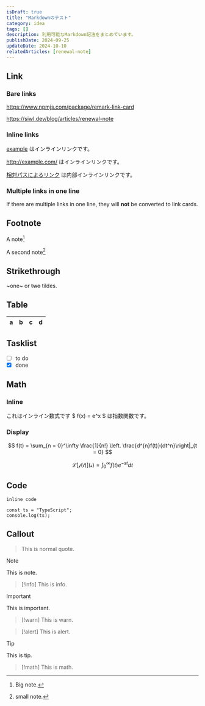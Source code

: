 ```yaml
---
isDraft: true
title: "Markdownのテスト"
category: idea
tags: []
description: 利用可能なMarkdown記法をまとめています。
publishDate: 2024-09-25
updateDate: 2024-10-10
relatedArticles: [renewal-note]
---
```


## Link

### Bare links

https://www.npmjs.com/package/remark-link-card

<https://siwl.dev/blog/articles/renewal-note>

### Inline links

[example](http://example.com/) はインラインリンクです。

http://example.com/ はインラインリンクです。

[相対パスによるリンク](/blog/articles/renewal-note) は内部インラインリンクです。

### Multiple links in one line

If there are multiple links in one line, they will **not** be converted to link cards.

## Footnote

A note[^1]

A second note[^2]

[^1]: Big note.
[^2]: small note.

## Strikethrough

~one~ or ~~two~~ tildes.

## Table

| a   | b   |   c |  d  |
| --- | :-- | --: | :-: |

## Tasklist

- [ ] to do
- [x] done

## Math

### Inline

これはインライン数式です $ f(x) = e^x $ は指数関数です。

### Display

$$
f(t) = \sum_{n = 0}^\infty \frac{1}{n!} \left. \frac{d^{n}f(t)}{dt^n}\right|_{t = 0}
$$

$$
\mathcal{L[f(t)](s)} = \int_0^\infty f(t)e^{-st} dt
$$

## Code

`inline code`

```ts:outline
const ts = "TypeScript";
console.log(ts);
```

## Callout

> This is normal quote.

> [!note]
> This is note.

> [!info]
> This is info.

> [!important]
> This is important.

> [!warn]
> This is warn.

> [!alert]
> This is alert.

> [!tip]
> This is tip.

> [!math]
> This is math.
